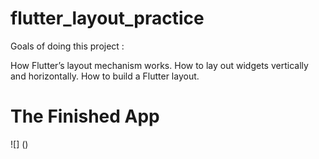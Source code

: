 # flutter_layout_practice

Goals of doing this project :

How Flutter’s layout mechanism works.
How to lay out widgets vertically and horizontally.
How to build a Flutter layout.

# The Finished App
![] ()